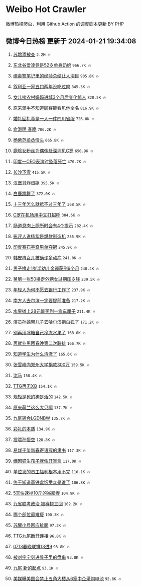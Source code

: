# Weibo Hot Crawler 



微博热榜爬虫，利用 Github Action 的调度脚本更新 BY PHP 


## 微博今日热榜 更新于 2024-01-21 19:34:08 
1. [苏增添被查](https://s.weibo.com/weibo?q=%23%E8%8B%8F%E5%A2%9E%E6%B7%BB%E8%A2%AB%E6%9F%A5%23&t=31&band_rank=1&Refer=top) `2.2M 🔥` 

1. [东北谷爱凌竟是52岁单身奶奶](https://s.weibo.com/weibo?q=%23%E4%B8%9C%E5%8C%97%E8%B0%B7%E7%88%B1%E5%87%8C%E7%AB%9F%E6%98%AF52%E5%B2%81%E5%8D%95%E8%BA%AB%E5%A5%B6%E5%A5%B6%23&t=31&band_rank=2&Refer=top) `966.7K 🔥` 

1. [缉毒警笔记里的经验总结让人泪目](https://s.weibo.com/weibo?q=%23%E7%BC%89%E6%AF%92%E8%AD%A6%E7%AC%94%E8%AE%B0%E9%87%8C%E7%9A%84%E7%BB%8F%E9%AA%8C%E6%80%BB%E7%BB%93%E8%AE%A9%E4%BA%BA%E6%B3%AA%E7%9B%AE%23&t=31&band_rank=3&Refer=top) `905.8K 🔥` 

1. [叙利亚一家五口两年没吃过肉](https://s.weibo.com/weibo?q=%23%E5%8F%99%E5%88%A9%E4%BA%9A%E4%B8%80%E5%AE%B6%E4%BA%94%E5%8F%A3%E4%B8%A4%E5%B9%B4%E6%B2%A1%E5%90%83%E8%BF%87%E8%82%89%23&t=31&band_rank=4&Refer=top) `845.5K 🔥` 

1. [女儿接农村妈妈进城3个月后变化惊人](https://s.weibo.com/weibo?q=%23%E5%A5%B3%E5%84%BF%E6%8E%A5%E5%86%9C%E6%9D%91%E5%A6%88%E5%A6%88%E8%BF%9B%E5%9F%8E3%E4%B8%AA%E6%9C%88%E5%90%8E%E5%8F%98%E5%8C%96%E6%83%8A%E4%BA%BA%23&t=31&band_rank=5&Refer=top) `820.5K 🔥` 

1. [原来骑手不知道顾客能看见他全名](https://s.weibo.com/weibo?q=%23%E5%8E%9F%E6%9D%A5%E9%AA%91%E6%89%8B%E4%B8%8D%E7%9F%A5%E9%81%93%E9%A1%BE%E5%AE%A2%E8%83%BD%E7%9C%8B%E8%A7%81%E4%BB%96%E5%85%A8%E5%90%8D%23&t=31&band_rank=6&Refer=top) `816.9K 🔥` 

1. [婚礼回礼竟是一人一件四川省服](https://s.weibo.com/weibo?q=%23%E5%A9%9A%E7%A4%BC%E5%9B%9E%E7%A4%BC%E7%AB%9F%E6%98%AF%E4%B8%80%E4%BA%BA%E4%B8%80%E4%BB%B6%E5%9B%9B%E5%B7%9D%E7%9C%81%E6%9C%8D%23&t=31&band_rank=7&Refer=top) `726.0K 🔥` 

1. [俞灏明 春晚](https://s.weibo.com/weibo?q=%E4%BF%9E%E7%81%8F%E6%98%8E%20%E6%98%A5%E6%99%9A&t=31&band_rank=8&Refer=top) `706.2K 🔥` 

1. [杨紫范丞丞情头](https://s.weibo.com/weibo?q=%23%E6%9D%A8%E7%B4%AB%E8%8C%83%E4%B8%9E%E4%B8%9E%E6%83%85%E5%A4%B4%23&t=31&band_rank=9&Refer=top) `665.8K 🔥` 

1. [鹿晗女粉丝为偶像赴深圳见C罗](https://s.weibo.com/weibo?q=%23%E9%B9%BF%E6%99%97%E5%A5%B3%E7%B2%89%E4%B8%9D%E4%B8%BA%E5%81%B6%E5%83%8F%E8%B5%B4%E6%B7%B1%E5%9C%B3%E8%A7%81C%E7%BD%97%23&t=31&band_rank=10&Refer=top) `650.9K 🔥` 

1. [印度一CEO表演时坠落死亡](https://s.weibo.com/weibo?q=%23%E5%8D%B0%E5%BA%A6%E4%B8%80CEO%E8%A1%A8%E6%BC%94%E6%97%B6%E5%9D%A0%E8%90%BD%E6%AD%BB%E4%BA%A1%23&t=31&band_rank=11&Refer=top) `470.7K 🔥` 

1. [长沙下雪](https://s.weibo.com/weibo?q=%E9%95%BF%E6%B2%99%E4%B8%8B%E9%9B%AA&t=31&band_rank=12&Refer=top) `415.5K 🔥` 

1. [汉堡哥炸蛋姐](https://s.weibo.com/weibo?q=%E6%B1%89%E5%A0%A1%E5%93%A5%E7%82%B8%E8%9B%8B%E5%A7%90&t=31&band_rank=13&Refer=top) `395.5K 🔥` 

1. [白鹿跳舞了](https://s.weibo.com/weibo?q=%23%E7%99%BD%E9%B9%BF%E8%B7%B3%E8%88%9E%E4%BA%86%23&t=31&band_rank=14&Refer=top) `372.0K 🔥` 

1. [十三年怎么就抵不过三年了](https://s.weibo.com/weibo?q=%23%E5%8D%81%E4%B8%89%E5%B9%B4%E6%80%8E%E4%B9%88%E5%B0%B1%E6%8A%B5%E4%B8%8D%E8%BF%87%E4%B8%89%E5%B9%B4%E4%BA%86%23&t=31&band_rank=15&Refer=top) `368.5K 🔥` 

1. [C罗在机场用中文打招呼](https://s.weibo.com/weibo?q=%23C%E7%BD%97%E5%9C%A8%E6%9C%BA%E5%9C%BA%E7%94%A8%E4%B8%AD%E6%96%87%E6%89%93%E6%8B%9B%E5%91%BC%23&t=31&band_rank=16&Refer=top) `304.6K 🔥` 

1. [肠道息肉上厕所时会有4个提示](https://s.weibo.com/weibo?q=%23%E8%82%A0%E9%81%93%E6%81%AF%E8%82%89%E4%B8%8A%E5%8E%95%E6%89%80%E6%97%B6%E4%BC%9A%E6%9C%894%E4%B8%AA%E6%8F%90%E7%A4%BA%23&t=31&band_rank=17&Refer=top) `282.4K 🔥` 

1. [影评人说杨紫是爆款制造机](https://s.weibo.com/weibo?q=%23%E5%BD%B1%E8%AF%84%E4%BA%BA%E8%AF%B4%E6%9D%A8%E7%B4%AB%E6%98%AF%E7%88%86%E6%AC%BE%E5%88%B6%E9%80%A0%E6%9C%BA%23&t=31&band_rank=18&Refer=top) `255.9K 🔥` 

1. [印度赛石宇奇男单夺冠](https://s.weibo.com/weibo?q=%23%E5%8D%B0%E5%BA%A6%E8%B5%9B%E7%9F%B3%E5%AE%87%E5%A5%87%E7%94%B7%E5%8D%95%E5%A4%BA%E5%86%A0%23&t=31&band_rank=19&Refer=top) `245.9K 🔥` 

1. [韩安冉女儿被确诊多动症](https://s.weibo.com/weibo?q=%23%E9%9F%A9%E5%AE%89%E5%86%89%E5%A5%B3%E5%84%BF%E8%A2%AB%E7%A1%AE%E8%AF%8A%E5%A4%9A%E5%8A%A8%E7%97%87%23&t=31&band_rank=20&Refer=top) `241.0K 🔥` 

1. [男子撸走1岁半幼儿金镯获刑9个月](https://s.weibo.com/weibo?q=%23%E7%94%B7%E5%AD%90%E6%92%B8%E8%B5%B01%E5%B2%81%E5%8D%8A%E5%B9%BC%E5%84%BF%E9%87%91%E9%95%AF%E8%8E%B7%E5%88%919%E4%B8%AA%E6%9C%88%23&t=31&band_rank=21&Refer=top) `240.4K 🔥` 

1. [舅舅一张50换走外甥女过期压岁钱](https://s.weibo.com/weibo?q=%23%E8%88%85%E8%88%85%E4%B8%80%E5%BC%A050%E6%8D%A2%E8%B5%B0%E5%A4%96%E7%94%A5%E5%A5%B3%E8%BF%87%E6%9C%9F%E5%8E%8B%E5%B2%81%E9%92%B1%23&t=31&band_rank=22&Refer=top) `239.5K 🔥` 

1. [年轻人为何不愿去银行工作了](https://s.weibo.com/weibo?q=%23%E5%B9%B4%E8%BD%BB%E4%BA%BA%E4%B8%BA%E4%BD%95%E4%B8%8D%E6%84%BF%E5%8E%BB%E9%93%B6%E8%A1%8C%E5%B7%A5%E4%BD%9C%E4%BA%86%23&t=31&band_rank=23&Refer=top) `237.9K 🔥` 

1. [南方人去尔滨一定要提前准备](https://s.weibo.com/weibo?q=%23%E5%8D%97%E6%96%B9%E4%BA%BA%E5%8E%BB%E5%B0%94%E6%BB%A8%E4%B8%80%E5%AE%9A%E8%A6%81%E6%8F%90%E5%89%8D%E5%87%86%E5%A4%87%23&t=31&band_rank=24&Refer=top) `217.2K 🔥` 

1. [水果摊上28元能买到一盒车厘子](https://s.weibo.com/weibo?q=%23%E6%B0%B4%E6%9E%9C%E6%91%8A%E4%B8%8A28%E5%85%83%E8%83%BD%E4%B9%B0%E5%88%B0%E4%B8%80%E7%9B%92%E8%BD%A6%E5%8E%98%E5%AD%90%23&t=31&band_rank=25&Refer=top) `211.4K 🔥` 

1. [演员孙茜带儿子去哈尔滨抱白狐了](https://s.weibo.com/weibo?q=%23%E6%BC%94%E5%91%98%E5%AD%99%E8%8C%9C%E5%B8%A6%E5%84%BF%E5%AD%90%E5%8E%BB%E5%93%88%E5%B0%94%E6%BB%A8%E6%8A%B1%E7%99%BD%E7%8B%90%E4%BA%86%23&t=31&band_rank=26&Refer=top) `171.2K 🔥` 

1. [别再用冰箱自己冷冻水果了](https://s.weibo.com/weibo?q=%23%E5%88%AB%E5%86%8D%E7%94%A8%E5%86%B0%E7%AE%B1%E8%87%AA%E5%B7%B1%E5%86%B7%E5%86%BB%E6%B0%B4%E6%9E%9C%E4%BA%86%23&t=31&band_rank=27&Refer=top) `168.0K 🔥` 

1. [再就业男团春晚第二次联排](https://s.weibo.com/weibo?q=%23%E5%86%8D%E5%B0%B1%E4%B8%9A%E7%94%B7%E5%9B%A2%E6%98%A5%E6%99%9A%E7%AC%AC%E4%BA%8C%E6%AC%A1%E8%81%94%E6%8E%92%23&t=31&band_rank=28&Refer=top) `166.7K 🔥` 

1. [知道学生为什么清澈了](https://s.weibo.com/weibo?q=%E7%9F%A5%E9%81%93%E5%AD%A6%E7%94%9F%E4%B8%BA%E4%BB%80%E4%B9%88%E6%B8%85%E6%BE%88%E4%BA%86&t=31&band_rank=29&Refer=top) `165.6K 🔥` 

1. [张雪峰向郑州大学捐款300万](https://s.weibo.com/weibo?q=%23%E5%BC%A0%E9%9B%AA%E5%B3%B0%E5%90%91%E9%83%91%E5%B7%9E%E5%A4%A7%E5%AD%A6%E6%8D%90%E6%AC%BE300%E4%B8%87%23&t=31&band_rank=30&Refer=top) `159.5K 🔥` 

1. [沈马](https://s.weibo.com/weibo?q=%E6%B2%88%E9%A9%AC&t=31&band_rank=31&Refer=top) `158.4K 🔥` 

1. [TTG再无XQ](https://s.weibo.com/weibo?q=%23TTG%E5%86%8D%E6%97%A0XQ%23&t=31&band_rank=32&Refer=top) `154.1K 🔥` 

1. [规矩是死的狗是活的](https://s.weibo.com/weibo?q=%23%E8%A7%84%E7%9F%A9%E6%98%AF%E6%AD%BB%E7%9A%84%E7%8B%97%E6%98%AF%E6%B4%BB%E7%9A%84%23&t=31&band_rank=33&Refer=top) `142.5K 🔥` 

1. [原来萌兰这么大只啊](https://s.weibo.com/weibo?q=%23%E5%8E%9F%E6%9D%A5%E8%90%8C%E5%85%B0%E8%BF%99%E4%B9%88%E5%A4%A7%E5%8F%AA%E5%95%8A%23&t=31&band_rank=34&Refer=top) `137.7K 🔥` 

1. [九尾转会LGDNBW](https://s.weibo.com/weibo?q=%23%E4%B9%9D%E5%B0%BE%E8%BD%AC%E4%BC%9ALGDNBW%23&t=31&band_rank=35&Refer=top) `135.7K 🔥` 

1. [彩礼的本质](https://s.weibo.com/weibo?q=%E5%BD%A9%E7%A4%BC%E7%9A%84%E6%9C%AC%E8%B4%A8&t=31&band_rank=36&Refer=top) `134.9K 🔥` 

1. [投喂孙悟空](https://s.weibo.com/weibo?q=%E6%8A%95%E5%96%82%E5%AD%99%E6%82%9F%E7%A9%BA&t=31&band_rank=37&Refer=top) `128.8K 🔥` 

1. [易烊千玺新春寄语写的隶书](https://s.weibo.com/weibo?q=%23%E6%98%93%E7%83%8A%E5%8D%83%E7%8E%BA%E6%96%B0%E6%98%A5%E5%AF%84%E8%AF%AD%E5%86%99%E7%9A%84%E9%9A%B6%E4%B9%A6%23&t=31&band_rank=38&Refer=top) `117.3K 🔥` 

1. [缅因猫生孩子就像开盲盒](https://s.weibo.com/weibo?q=%E7%BC%85%E5%9B%A0%E7%8C%AB%E7%94%9F%E5%AD%A9%E5%AD%90%E5%B0%B1%E5%83%8F%E5%BC%80%E7%9B%B2%E7%9B%92&t=31&band_rank=39&Refer=top) `117.0K 🔥` 

1. [单位发的员工福利根本用不完](https://s.weibo.com/weibo?q=%23%E5%8D%95%E4%BD%8D%E5%8F%91%E7%9A%84%E5%91%98%E5%B7%A5%E7%A6%8F%E5%88%A9%E6%A0%B9%E6%9C%AC%E7%94%A8%E4%B8%8D%E5%AE%8C%23&t=31&band_rank=40&Refer=top) `110.1K 🔥` 

1. [终于知道高铁盒饭受众是谁了](https://s.weibo.com/weibo?q=%23%E7%BB%88%E4%BA%8E%E7%9F%A5%E9%81%93%E9%AB%98%E9%93%81%E7%9B%92%E9%A5%AD%E5%8F%97%E4%BC%97%E6%98%AF%E8%B0%81%E4%BA%86%23&t=31&band_rank=41&Refer=top) `106.8K 🔥` 

1. [5天快速掉10斤的减脂餐](https://s.weibo.com/weibo?q=%235%E5%A4%A9%E5%BF%AB%E9%80%9F%E6%8E%8910%E6%96%A4%E7%9A%84%E5%87%8F%E8%84%82%E9%A4%90%23&t=31&band_rank=42&Refer=top) `104.9K 🔥` 

1. [九省联考政治 被猴挠三回](https://s.weibo.com/weibo?q=%E4%B9%9D%E7%9C%81%E8%81%94%E8%80%83%E6%94%BF%E6%B2%BB%20%E8%A2%AB%E7%8C%B4%E6%8C%A0%E4%B8%89%E5%9B%9E&t=31&band_rank=43&Refer=top) `102.2K 🔥` 

1. [哪个部位最难瘦](https://s.weibo.com/weibo?q=%23%E5%93%AA%E4%B8%AA%E9%83%A8%E4%BD%8D%E6%9C%80%E9%9A%BE%E7%98%A6%23&t=31&band_rank=44&Refer=top) `100.3K 🔥` 

1. [苏醒小号回应扯面](https://s.weibo.com/weibo?q=%23%E8%8B%8F%E9%86%92%E5%B0%8F%E5%8F%B7%E5%9B%9E%E5%BA%94%E6%89%AF%E9%9D%A2%23&t=31&band_rank=45&Refer=top) `97.3K 🔥` 

1. [TTG九尾断开连接](https://s.weibo.com/weibo?q=%23TTG%E4%B9%9D%E5%B0%BE%E6%96%AD%E5%BC%80%E8%BF%9E%E6%8E%A5%23&t=31&band_rank=46&Refer=top) `96.8K 🔥` 

1. [0713春晚联排13进9](https://s.weibo.com/weibo?q=%230713%E6%98%A5%E6%99%9A%E8%81%94%E6%8E%9213%E8%BF%9B9%23&t=31&band_rank=47&Refer=top) `93.8K 🔥` 

1. [被刘宇宁刻进骨子里的盘串](https://s.weibo.com/weibo?q=%E8%A2%AB%E5%88%98%E5%AE%87%E5%AE%81%E5%88%BB%E8%BF%9B%E9%AA%A8%E5%AD%90%E9%87%8C%E7%9A%84%E7%9B%98%E4%B8%B2&t=31&band_rank=48&Refer=top) `93.8K 🔥` 

1. [九尾 新的起点](https://s.weibo.com/weibo?q=%E4%B9%9D%E5%B0%BE%20%E6%96%B0%E7%9A%84%E8%B5%B7%E7%82%B9&t=31&band_rank=49&Refer=top) `93.1K 🔥` 

1. [美媒曝美国会禁止五角大楼从6家中企采购电池](https://s.weibo.com/weibo?q=%23%E7%BE%8E%E5%AA%92%E6%9B%9D%E7%BE%8E%E5%9B%BD%E4%BC%9A%E7%A6%81%E6%AD%A2%E4%BA%94%E8%A7%92%E5%A4%A7%E6%A5%BC%E4%BB%8E6%E5%AE%B6%E4%B8%AD%E4%BC%81%E9%87%87%E8%B4%AD%E7%94%B5%E6%B1%A0%23&t=31&band_rank=50&Refer=top) `92.8K 🔥` 

